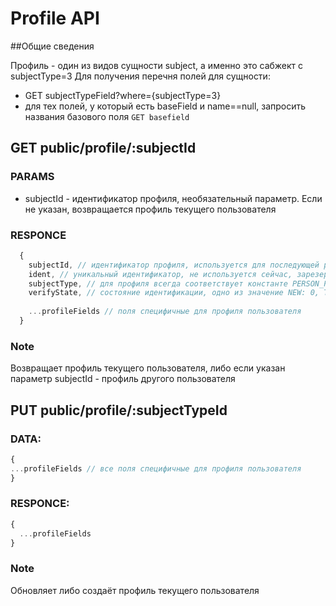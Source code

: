 # Profile API

##Общие сведения

Профиль - один из видов сущности subject, а именно это сабжект с subjectType=3
Для получения перечня полей для сущности: 
* GET subjectTypeField?where={subjectType=3}
* для тех полей, у который есть baseField и name==null, запросить названия базового поля `GET basefield`

## GET public/profile/:subjectId

### PARAMS   
  * subjectId - идентификатор профиля, необязательный параметр. Если не указан, возвращается профиль текущего пользователя 

### RESPONCE
```js
  {
    subjectId, // идентификатор профиля, используется для последующей работы - обновлении, идентификации и т.п.
    ident, // уникальный идентификатор, не используется сейчас, зарезервирован на будущее
    subjectType, // для профиля всегда соответствует константе PERSON_PROFILE=3
    verifyState, // состояние идентификации, одно из значение NEW: 0, TO_VERIFY: 1, DONE: 2, REJECTED: 3
    
    ...profileFields // поля специфичные для профиля пользователя 
  }
```
### Note

Возвращает профиль текущего пользователя, либо если указан параметр subjectId - профиль другого пользователя

## PUT public/profile/:subjectTypeId

### DATA:
```js
{ 
...profileFields // все поля специфичные для профиля пользователя 
}
```

### RESPONCE:
```js
{
  ...profileFields
}
```
### Note
Обновляет либо создаёт профиль текущего пользователя